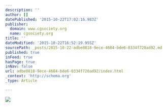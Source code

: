 ```yaml
---
description: ''
author: []
datePublished: '2015-10-22T17:02:16.983Z'
publisher:
  domain: www.cgsociety.org
  name: cgsociety.org
title: ''
dateModified: '2015-10-22T16:52:19.955Z'
sourcePath: _posts/2015-10-22-adbe0818-9ece-4684-bde6-0334f720ad92.md
published: true
inFeed: true
hasPage: true
inNav: false
url: adbe0818-9ece-4684-bde6-0334f720ad92/index.html
_context: 'http://schema.org'
_type: Article

---
```

![](http://www-archive.cgsociety.org/static/images/feature/peru.jpg)